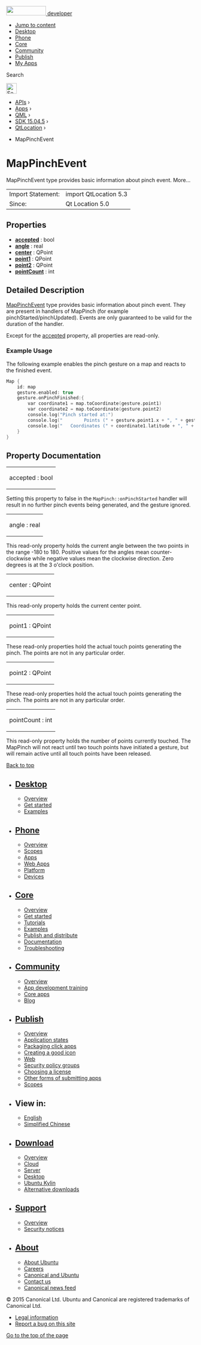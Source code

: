 <a href="https://developer.ubuntu.com/" class="logo-ubuntu"><img src="https://developer.ubuntu.com/assets/sites/ubuntu/latest/u/img/logos/logo-ubuntu-orange.svg" width="106" height="25" /> <span>developer</span></a>

-   [Jump to content](index.html#main-content)
-   [Desktop](https://developer.ubuntu.com/en/desktop/)
-   [Phone](https://developer.ubuntu.com/en/phone/)
-   [Core](https://developer.ubuntu.com/core)
-   [Community](https://developer.ubuntu.com/en/community/)
-   [Publish](https://developer.ubuntu.com/en/publish/)
-   [My Apps](https://myapps.developer.ubuntu.com/)

Search

<img src="https://developer.ubuntu.com/assets/sites/ubuntu/latest/u/img/search-white.svg" alt="Search" height="28" />

-   [APIs](../../../../index.html) ›
-   [Apps](../../../index.html) ›
-   [QML](../../index.html) ›
-   [SDK 15.04.5](../index.html) ›
-   [QtLocation](../QtLocation/index.html) ›

<!-- -->

-   MapPinchEvent

MapPinchEvent
=============

<span class="subtitle"></span>
MapPinchEvent type provides basic information about pinch event. More...

|                   |                       |
|-------------------|-----------------------|
| Import Statement: | import QtLocation 5.3 |
| Since:            | Qt Location 5.0       |

<span id="properties"></span>
Properties
----------

-   ****[accepted](../../sdk-15.04.1/QtLocation.MapPinchEvent/index.html#accepted-prop)**** : bool
-   ****[angle](../../sdk-15.04.1/QtLocation.MapPinchEvent/index.html#angle-prop)**** : real
-   ****[center](../../sdk-15.04.1/QtLocation.MapPinchEvent/index.html#center-prop)**** : QPoint
-   ****[point1](../../sdk-15.04.1/QtLocation.MapPinchEvent/index.html#point1-prop)**** : QPoint
-   ****[point2](../../sdk-15.04.1/QtLocation.MapPinchEvent/index.html#point2-prop)**** : QPoint
-   ****[pointCount](../../sdk-15.04.1/QtLocation.MapPinchEvent/index.html#pointCount-prop)**** : int

<span id="details"></span>
Detailed Description
--------------------

[MapPinchEvent](../../sdk-15.04.1/QtLocation.MapPinchEvent/index.html) type provides basic information about pinch event. They are present in handlers of MapPinch (for example pinchStarted/pinchUpdated). Events are only guaranteed to be valid for the duration of the handler.

Except for the [accepted](../../sdk-15.04.1/QtLocation.MapPinchEvent/index.html#accepted-prop) property, all properties are read-only.

<span id="example-usage"></span>
### Example Usage

The following example enables the pinch gesture on a map and reacts to the finished event.

``` cpp
Map {
    id: map
    gesture.enabled: true
    gesture.onPinchFinished:{
        var coordinate1 = map.toCoordinate(gesture.point1)
        var coordinate2 = map.toCoordinate(gesture.point2)
        console.log("Pinch started at:")
        console.log("        Points (" + gesture.point1.x + ", " + gesture.point1.y + ") - (" + gesture.point2.x + ", " + gesture.point2.y + ")")
        console.log("   Coordinates (" + coordinate1.latitude + ", " + coordinate1.longitude + ") - (" + coordinate2.latitude + ", " + coordinate2.longitude + ")")
    }
}
```

Property Documentation
----------------------

<table>
<colgroup>
<col width="100%" />
</colgroup>
<tbody>
<tr class="odd">
<td><p><span id="accepted-prop"></span><span class="name">accepted</span> : <span class="type">bool</span></p></td>
</tr>
</tbody>
</table>

Setting this property to false in the `MapPinch::onPinchStarted` handler will result in no further pinch events being generated, and the gesture ignored.

<table>
<colgroup>
<col width="100%" />
</colgroup>
<tbody>
<tr class="odd">
<td><p><span id="angle-prop"></span><span class="name">angle</span> : <span class="type">real</span></p></td>
</tr>
</tbody>
</table>

This read-only property holds the current angle between the two points in the range -180 to 180. Positive values for the angles mean counter-clockwise while negative values mean the clockwise direction. Zero degrees is at the 3 o'clock position.

<table>
<colgroup>
<col width="100%" />
</colgroup>
<tbody>
<tr class="odd">
<td><p><span id="center-prop"></span><span class="name">center</span> : <span class="type">QPoint</span></p></td>
</tr>
</tbody>
</table>

This read-only property holds the current center point.

<table>
<colgroup>
<col width="100%" />
</colgroup>
<tbody>
<tr class="odd">
<td><p><span id="point1-prop"></span><span class="name">point1</span> : <span class="type">QPoint</span></p></td>
</tr>
</tbody>
</table>

These read-only properties hold the actual touch points generating the pinch. The points are not in any particular order.

<table>
<colgroup>
<col width="100%" />
</colgroup>
<tbody>
<tr class="odd">
<td><p><span id="point2-prop"></span><span class="name">point2</span> : <span class="type">QPoint</span></p></td>
</tr>
</tbody>
</table>

These read-only properties hold the actual touch points generating the pinch. The points are not in any particular order.

<table>
<colgroup>
<col width="100%" />
</colgroup>
<tbody>
<tr class="odd">
<td><p><span id="pointCount-prop"></span><span class="name">pointCount</span> : <span class="type">int</span></p></td>
</tr>
</tbody>
</table>

This read-only property holds the number of points currently touched. The MapPinch will not react until two touch points have initiated a gesture, but will remain active until all touch points have been released.

[Back to top](index.html#)

-   [Desktop](https://developer.ubuntu.com/en/desktop/)
    ---------------------------------------------------

    -   [Overview](https://developer.ubuntu.com/en/desktop/)
    -   [Get started](http://snapcraft.io/?utm_source=developer.ubuntu.com&utm_medium=devportal&utm_term=snaps%20snapcraft%20desktop&utm_content=menu&utm_campaign=duc_snappers)
    -   [Examples](https://github.com/ubuntu/snappy-playpen)

-   [Phone](https://developer.ubuntu.com/en/phone/)
    -----------------------------------------------

    -   [Overview](https://developer.ubuntu.com/en/phone/)
    -   [Scopes](https://developer.ubuntu.com/en/phone/scopes/)
    -   [Apps](https://developer.ubuntu.com/en/phone/apps/)
    -   [Web Apps](https://developer.ubuntu.com/en/phone/web/)
    -   [Platform](https://developer.ubuntu.com/en/phone/platform/)
    -   [Devices](https://developer.ubuntu.com/en/phone/devices/)

-   [Core](https://developer.ubuntu.com/core)
    -----------------------------------------

    -   [Overview](https://developer.ubuntu.com/core)
    -   [Get started](https://developer.ubuntu.com/core/get-started)
    -   [Tutorials](https://developer.ubuntu.com/core/tutorials)
    -   [Examples](https://developer.ubuntu.com/core/examples)
    -   [Publish and distribute](https://developer.ubuntu.com/core/publish-and-distribute)
    -   [Documentation](https://developer.ubuntu.com/core/documentation)
    -   [Troubleshooting](https://developer.ubuntu.com/core/troubleshooting)

-   [Community](https://developer.ubuntu.com/en/community/)
    -------------------------------------------------------

    -   [Overview](https://developer.ubuntu.com/en/community/)
    -   [App development training](https://developer.ubuntu.com/en/community/training/)
    -   [Core apps](https://developer.ubuntu.com/en/community/core-apps/)
    -   [Blog](https://developer.ubuntu.com/en/community/blog/)

-   [Publish](https://developer.ubuntu.com/en/publish/)
    ---------------------------------------------------

    -   [Overview](https://developer.ubuntu.com/en/publish/)
    -   [Application states](https://developer.ubuntu.com/en/publish/application-states/)
    -   [Packaging click apps](https://developer.ubuntu.com/en/publish/packaging-click-apps/)
    -   [Creating a good icon](https://developer.ubuntu.com/en/publish/creating-a-good-icon/)
    -   [Web](https://developer.ubuntu.com/en/publish/web/)
    -   [Security policy groups](https://developer.ubuntu.com/en/publish/security-policy-groups/)
    -   [Choosing a license](https://developer.ubuntu.com/en/publish/choosing-a-license/)
    -   [Other forms of submitting apps](https://developer.ubuntu.com/en/publish/other-forms-of-submitting-apps/)
    -   [Scopes](https://developer.ubuntu.com/en/publish/scopes/)

-   View in:
    --------

    -   [English](index.html "Change to language: English")
    -   [Simplified Chinese](index.html "Change to language: Simplified Chinese")

-   [Download](http://ubuntu.com/download/)
    ---------------------------------------

    -   [Overview](http://ubuntu.com/download)
    -   [Cloud](http://ubuntu.com/download/cloud)
    -   [Server](http://ubuntu.com/download/server)
    -   [Desktop](http://ubuntu.com/download/desktop)
    -   [Ubuntu Kylin](http://ubuntu.com/download/ubuntu-kylin)
    -   [Alternative downloads](http://ubuntu.com/download/alternative-downloads)

-   [Support](http://ubuntu.com/support/)
    -------------------------------------

    -   [Overview](http://ubuntu.com/support)
    -   [Security notices](http://www.ubuntu.com/usn/)

-   [About](http://ubuntu.com/about/)
    ---------------------------------

    -   [About Ubuntu](http://ubuntu.com/about/about-ubuntu)
    -   [Careers](http://www.canonical.com/careers)
    -   [Canonical and Ubuntu](http://ubuntu.com/about/canonical-and-ubuntu)
    -   [Contact us](http://ubuntu.com/about/contact-us)
    -   [Canonical news feed](http://insights.ubuntu.com/feed/)

© 2015 Canonical Ltd. Ubuntu and Canonical are registered trademarks of Canonical Ltd.

-   [Legal information](http://www.ubuntu.com/legal)
-   [Report a bug on this site](https://bugs.launchpad.net/developer-ubuntu-com/)

<span class="accessibility-aid">[Go to the top of the page](index.html#)</span>
